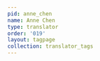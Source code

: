 ```yaml
---
pid: anne_chen
name: Anne Chen
type: translator
order: '019'
layout: tagpage
collection: translator_tags
---
```


